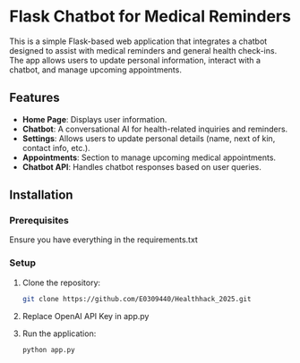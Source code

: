 # Flask Chatbot for Medical Reminders

This is a simple Flask-based web application that integrates a chatbot designed to assist with medical reminders and general health check-ins. The app allows users to update personal information, interact with a chatbot, and manage upcoming appointments.

## Features
- **Home Page**: Displays user information.
- **Chatbot**: A conversational AI for health-related inquiries and reminders.
- **Settings**: Allows users to update personal details (name, next of kin, contact info, etc.).
- **Appointments**: Section to manage upcoming medical appointments.
- **Chatbot API**: Handles chatbot responses based on user queries.

## Installation
### Prerequisites
Ensure you have everything in the requirements.txt

### Setup
1. Clone the repository:
   ```sh
   git clone https://github.com/E0309440/Healthhack_2025.git

2. Replace OpenAI API Key in app.py

3. Run the application:
   ```sh
   python app.py
   

